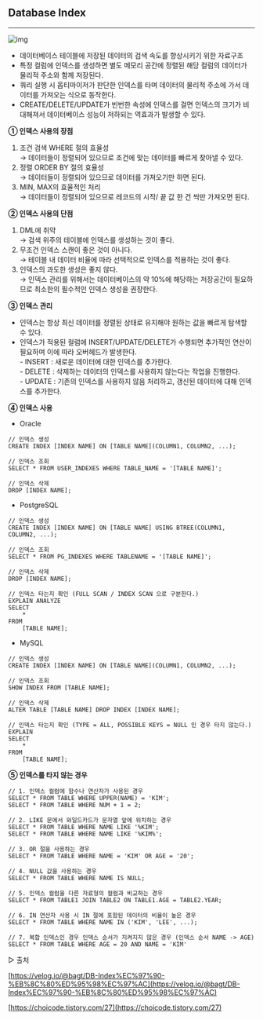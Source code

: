 ## **Database Index**

---

![img](https://github.com/heewooKim/1team/assets/65803251/1ea3615c-2dac-42d4-b900-f5e2aebc3220)



-   데이터베이스 테이블에 저장된 데이터의 검색 속도를 향상시키기 위한 자료구조
-   특정 컬럼에 인덱스를 생성하면 별도 메모리 공간에 정렬된 해당 컬럼의 데이터가 물리적 주소와 함께 저장된다.
-   쿼리 실행 시 옵티마이저가 판단한 인덱스를 타며 데이터의 물리적 주소에 가서 데이터를 가져오는 식으로 동작한다.
-   CREATE/DELETE/UPDATE가 빈번한 속성에 인덱스를 걸면 인덱스의 크기가 비대해져서 데이터베이스 성능이 저하되는 역효과가 발생할 수 있다.

**① 인덱스 사용의 장점**

1.  조건 검색 WHERE 절의 효율성  
    → 데이터들이 정렬되어 있으므로 조건에 맞는 데이터를 빠르게 찾아낼 수 있다.
2.  정렬 ORDER BY 절의 효율성  
    → 데이터들이 정렬되어 있으므로 데이터를 가져오기만 하면 된다.
3.  MIN, MAX의 효율적인 처리  
    → 데이터들이 정렬되어 있으므로 레코드의 시작/ 끝 값 한 건 씩만 가져오면 된다.

**② 인덱스 사용의 단점**

1.  DML에 취약  
    → 검색 위주의 테이블에 인덱스를 생성하는 것이 좋다.
2.  무조건 인덱스 스캔이 좋은 것이 아니다.  
    → 테이블 내 데이터 비율에 따라 선택적으로 인덱스를 적용하는 것이 좋다.
3.  인덱스의 과도한 생성은 좋지 않다.  
    → 인덱스 관리를 위해서는 데이터베이스의 약 10%에 해당하는 저장공간이 필요하므로 최소한의 필수적인 인덱스 생성을 권장한다.

**③ 인덱스 관리**

-   인덱스는 항상 최신 데이터를 정렬된 상태로 유지해야 원하는 값을 빠르게 탐색할 수 있다.
-   인덱스가 적용된 컬럼에 INSERT/UPDATE/DELETE가 수행되면 추가적인 연산이 필요하며 이에 따라 오버헤드가 발생한다.  
    \- INSERT : 새로운 데이터에 대한 인덱스를 추가한다.  
    \- DELETE : 삭제하는 데이터의 인덱스를 사용하지 않는다는 작업을 진행한다.  
    \- UPDATE : 기존의 인덱스를 사용하지 않음 처리하고, 갱신된 데이터에 대해 인덱스를 추가한다.

**④ 인덱스 사용**

-   Oracle

```
// 인덱스 생성
CREATE INDEX [INDEX NAME] ON [TABLE NAME](COLUMN1, COLUMN2, ...);

// 인덱스 조회
SELECT * FROM USER_INDEXES WHERE TABLE_NAME = '[TABLE NAME]';

// 인덱스 삭제
DROP [INDEX NAME];
```

-   PostgreSQL

```
// 인덱스 생성
CREATE INDEX [INDEX NAME] ON [TABLE NAME] USING BTREE(COLUMN1, COLUMN2, ...);

// 인덱스 조회
SELECT * FROM PG_INDEXES WHERE TABLENAME = '[TABLE NAME]';

// 인덱스 삭제
DROP [INDEX NAME];

// 인덱스 타는지 확인 (FULL SCAN / INDEX SCAN 으로 구분한다.)
EXPLAIN ANALYZE
SELECT
	*
FROM
	[TABLE NAME];
```

-   MySQL

```
// 인덱스 생성
CREATE INDEX [INDEX NAME] ON [TABLE NAME](COLUMN1, COLUMN2, ...);

// 인덱스 조회
SHOW INDEX FROM [TABLE NAME];

// 인덱스 삭제
ALTER TABLE [TABLE NAME] DROP INDEX [INDEX NAME];

// 인덱스 타는지 확인 (TYPE = ALL, POSSIBLE KEYS = NULL 인 경우 타지 않는다.)
EXPLAIN
SELECT
	*
FROM
	[TABLE NAME];
```

**⑤ 인덱스를 타지 않는 경우**

```
// 1. 인덱스 컬럼에 함수나 연산자가 사용된 경우
SELECT * FROM TABLE WHERE UPPER(NAME) = 'KIM';
SELECT * FROM TABLE WHERE NUM + 1 = 2;

// 2. LIKE 문에서 와일드카드가 문자열 앞에 위치하는 경우
SELECT * FROM TABLE WHERE NAME LIKE '%KIM';
SELECT * FROM TABLE WHERE NAME LIKE '%KIM%';

// 3. OR 절을 사용하는 경우
SELECT * FROM TABLE WHERE NAME = 'KIM' OR AGE = '20';

// 4. NULL 값을 사용하는 경우
SELECT * FROM TABLE WHERE NAME IS NULL;

// 5. 인덱스 컬럼을 다른 자료형의 컬럼과 비교하는 경우
SELECT * FROM TABLE1 JOIN TABLE2 ON TABLE1.AGE = TABLE2.YEAR;

// 6. IN 연산자 사용 시 IN 절에 포함된 데이터의 비율이 높은 경우
SELECT * FROM TABLE WHERE NAME IN ('KIM', 'LEE', ...);

// 7. 복합 인덱스인 경우 인덱스 순서가 지켜지지 않은 경우 (인덱스 순서 NAME -> AGE)
SELECT * FROM TABLE WHERE AGE = 20 AND NAME = 'KIM'
```

▷ 출처

[https://velog.io/@bagt/DB-Index%EC%97%90-%EB%8C%80%ED%95%98%EC%97%AC](https://velog.io/@bagt/DB-Index%EC%97%90-%EB%8C%80%ED%95%98%EC%97%AC)

[https://choicode.tistory.com/27](https://choicode.tistory.com/27)